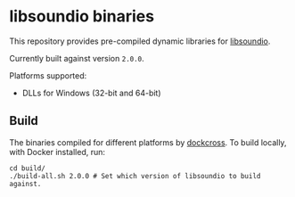# libsoundio binaries

This repository provides pre-compiled dynamic libraries for
[libsoundio](http://libsound.io/).

Currently built against version `2.0.0`.

Platforms supported:

- DLLs for Windows (32-bit and 64-bit)

## Build

The binaries compiled for different platforms by [dockcross](https://github.com/dockcross/dockcross).
To build locally, with Docker installed, run:

```
cd build/
./build-all.sh 2.0.0 # Set which version of libsoundio to build against.
```
